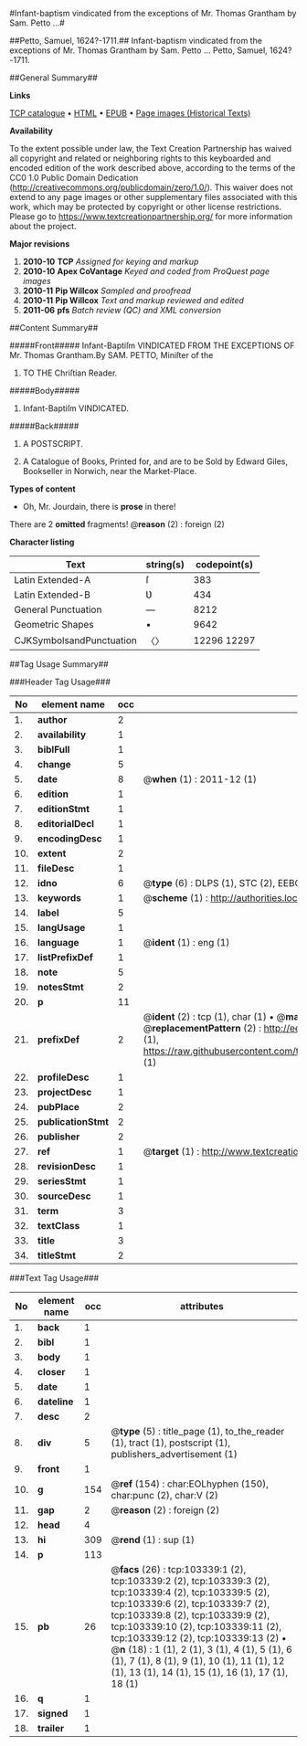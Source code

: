#Infant-baptism vindicated from the exceptions of Mr. Thomas Grantham by Sam. Petto ...#

##Petto, Samuel, 1624?-1711.##
Infant-baptism vindicated from the exceptions of Mr. Thomas Grantham by Sam. Petto ...
Petto, Samuel, 1624?-1711.

##General Summary##

**Links**

[TCP catalogue](http://www.ota.ox.ac.uk/tcp/)  • 
[HTML](http://tei.it.ox.ac.uk/tcp/Texts-HTML/free/A54/A54591.html)  • 
[EPUB](http://tei.it.ox.ac.uk/tcp/Texts-EPUB/free/A54/A54591.epub) • 
[Page images (Historical Texts)](https://historicaltexts.jisc.ac.uk/eebo-15272431e)

**Availability**

To the extent possible under law, the Text Creation Partnership has waived all copyright and related or neighboring rights to this keyboarded and encoded edition of the work described above, according to the terms of the CC0 1.0 Public Domain Dedication (http://creativecommons.org/publicdomain/zero/1.0/). This waiver does not extend to any page images or other supplementary files associated with this work, which may be protected by copyright or other license restrictions. Please go to https://www.textcreationpartnership.org/ for more information about the project.

**Major revisions**

1. __2010-10__ __TCP__ *Assigned for keying and markup*
1. __2010-10__ __Apex CoVantage__ *Keyed and coded from ProQuest page images*
1. __2010-11__ __Pip Willcox__ *Sampled and proofread*
1. __2010-11__ __Pip Willcox__ *Text and markup reviewed and edited*
1. __2011-06__ __pfs__ *Batch review (QC) and XML conversion*

##Content Summary##

#####Front#####
 Infant-Baptiſm VINDICATED FROM THE EXCEPTIONS OF
Mr. Thomas Grantham.By SAM. PETTO, Miniſter of the
1. TO THE Chriſtian Reader.

#####Body#####

1. Infant-Baptiſm VINDICATED.

#####Back#####

1. A POSTSCRIPT.

1. A Catalogue of Books, Printed for, and are to be Sold
by Edward Giles, Bookseller in Norwich, near the
Market-Place.

**Types of content**

  * Oh, Mr. Jourdain, there is **prose** in there!

There are 2 **omitted** fragments! 
 @__reason__ (2) : foreign (2)

**Character listing**


|Text|string(s)|codepoint(s)|
|---|---|---|
|Latin Extended-A|ſ|383|
|Latin Extended-B|Ʋ|434|
|General Punctuation|—|8212|
|Geometric Shapes|▪|9642|
|CJKSymbolsandPunctuation|〈〉|12296 12297|

##Tag Usage Summary##

###Header Tag Usage###

|No|element name|occ|attributes|
|---|---|---|---|
|1.|__author__|2||
|2.|__availability__|1||
|3.|__biblFull__|1||
|4.|__change__|5||
|5.|__date__|8| @__when__ (1) : 2011-12 (1)|
|6.|__edition__|1||
|7.|__editionStmt__|1||
|8.|__editorialDecl__|1||
|9.|__encodingDesc__|1||
|10.|__extent__|2||
|11.|__fileDesc__|1||
|12.|__idno__|6| @__type__ (6) : DLPS (1), STC (2), EEBO-CITATION (1), OCLC (1), VID (1)|
|13.|__keywords__|1| @__scheme__ (1) : http://authorities.loc.gov/ (1)|
|14.|__label__|5||
|15.|__langUsage__|1||
|16.|__language__|1| @__ident__ (1) : eng (1)|
|17.|__listPrefixDef__|1||
|18.|__note__|5||
|19.|__notesStmt__|2||
|20.|__p__|11||
|21.|__prefixDef__|2| @__ident__ (2) : tcp (1), char (1)  •  @__matchPattern__ (2) : ([0-9\-]+):([0-9IVX]+) (1), (.+) (1)  •  @__replacementPattern__ (2) : http://eebo.chadwyck.com/downloadtiff?vid=$1&page=$2 (1), https://raw.githubusercontent.com/textcreationpartnership/Texts/master/tcpchars.xml#$1 (1)|
|22.|__profileDesc__|1||
|23.|__projectDesc__|1||
|24.|__pubPlace__|2||
|25.|__publicationStmt__|2||
|26.|__publisher__|2||
|27.|__ref__|1| @__target__ (1) : http://www.textcreationpartnership.org/docs/. (1)|
|28.|__revisionDesc__|1||
|29.|__seriesStmt__|1||
|30.|__sourceDesc__|1||
|31.|__term__|3||
|32.|__textClass__|1||
|33.|__title__|3||
|34.|__titleStmt__|2||


###Text Tag Usage###

|No|element name|occ|attributes|
|---|---|---|---|
|1.|__back__|1||
|2.|__bibl__|1||
|3.|__body__|1||
|4.|__closer__|1||
|5.|__date__|1||
|6.|__dateline__|1||
|7.|__desc__|2||
|8.|__div__|5| @__type__ (5) : title_page (1), to_the_reader (1), tract (1), postscript (1), publishers_advertisement (1)|
|9.|__front__|1||
|10.|__g__|154| @__ref__ (154) : char:EOLhyphen (150), char:punc (2), char:V (2)|
|11.|__gap__|2| @__reason__ (2) : foreign (2)|
|12.|__head__|4||
|13.|__hi__|309| @__rend__ (1) : sup (1)|
|14.|__p__|113||
|15.|__pb__|26| @__facs__ (26) : tcp:103339:1 (2), tcp:103339:2 (2), tcp:103339:3 (2), tcp:103339:4 (2), tcp:103339:5 (2), tcp:103339:6 (2), tcp:103339:7 (2), tcp:103339:8 (2), tcp:103339:9 (2), tcp:103339:10 (2), tcp:103339:11 (2), tcp:103339:12 (2), tcp:103339:13 (2)  •  @__n__ (18) : 1 (1), 2 (1), 3 (1), 4 (1), 5 (1), 6 (1), 7 (1), 8 (1), 9 (1), 10 (1), 11 (1), 12 (1), 13 (1), 14 (1), 15 (1), 16 (1), 17 (1), 18 (1)|
|16.|__q__|1||
|17.|__signed__|1||
|18.|__trailer__|1||
